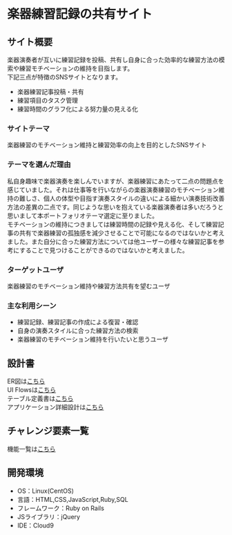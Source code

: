 # 楽器練習記録の共有サイト

## サイト概要
楽器演奏者が互いに練習記録を投稿、共有し自身に合った効率的な練習方法の模索や練習モチベーションの維持を目指します。<br>
下記三点が特徴のSNSサイトとなります。<br>
* 楽器練習記事投稿・共有
* 練習項目のタスク管理
* 練習時間のグラフ化による努力量の見える化

### サイトテーマ
楽器練習のモチベーション維持と練習効率の向上を目的としたSNSサイト

### テーマを選んだ理由
私自身趣味で楽器演奏を楽しんでいますが、楽器練習にあたって二点の問題点を感じていました。それは仕事等を行いながらの楽器演奏練習のモチベーション維持の難しさ、個人の体型や目指す演奏スタイルの違いによる細かい演奏技術改善方法の差異の二点です。同じような思いを抱えている楽器演奏者は多いだろうと思いまして本ポートフォリオテーマ選定に至りました。<br>
モチベーションの維持につきましては練習時間の記録や見える化、そして練習記事の共有で楽器練習の孤独感を減少させることで可能になるのではないかと考えました。また自分に合った練習方法については他ユーザーの様々な練習記事を参考にすることで見つけることができるのではないかと考えました。

### ターゲットユーザ
楽器練習のモチベーション維持や練習方法共有を望むユーザ

### 主な利用シーン
* 練習記録、練習記事の作成による復習・確認<br>
* 自身の演奏スタイルに合った練習方法の検索<br>
* 楽器練習のモチベーション維持を行いたいと思うユーザ

## 設計書
ER図は[こちら](https://app.diagrams.net/#G1oTRhp3erju9DKSvosBorASZEdheVmNZe)<br>
UI Flowsは[こちら](https://drive.google.com/file/d/1lq4GI3CTlTWIdC3lFWDzDbZgzyea5ZLz/view?usp=sharing)<br>
テーブル定義書は[こちら](https://docs.google.com/spreadsheets/d/1fmrbVQmbp1pQuAKB2mJj0oC2-kfgEpYzaZQKrBIGUFE/edit#gid=202497749)<br>
アプリケーション詳細設計は[こちら](https://docs.google.com/spreadsheets/d/1XQVv-lnnWtGaE7tN2Z5WI881qvI7T3hj5DPZvnai52o/edit#gid=536924880)

## チャレンジ要素一覧
機能一覧は[こちら](https://docs.google.com/spreadsheets/d/1dGtsQnjotonoB_lfifJPDpjnfEe2Ja5592S9VArG5Qs/edit#gid=0)

## 開発環境
- OS：Linux(CentOS)
- 言語：HTML,CSS,JavaScript,Ruby,SQL
- フレームワーク：Ruby on Rails
- JSライブラリ：jQuery
- IDE：Cloud9

